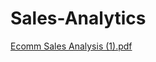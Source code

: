 # Sales-Analytics

[Ecomm Sales Analysis (1).pdf](https://github.com/Abhinavcha/Sales-Analytics/files/9178535/Ecomm.Sales.Analysis.1.pdf)
